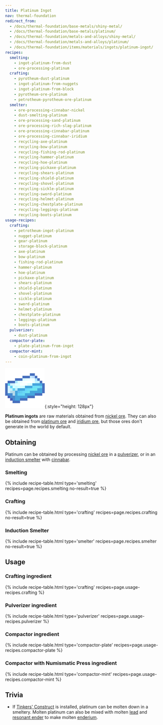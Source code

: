 ```yaml
---
title: Platinum Ingot
nav: thermal-foundation
redirect_from:
  - /docs/thermal-foundation/base-metals/shiny-metal/
  - /docs/thermal-foundation/base-metals/platinum/
  - /docs/thermal-foundation/metals-and-alloys/shiny-metal/
  - /docs/thermal-foundation/metals-and-alloys/platinum/
  - /docs/thermal-foundation/items/materials/ingots/platinum-ingot/
recipes:
  smelting:
    - ingot-platinum-from-dust
    - ore-processing-platinum
  crafting:
    - pyrotheum-dust-platinum
    - ingot-platinum-from-nuggets
    - ingot-platinum-from-block
    - pyrotheum-ore-platinum
    - petrotheum-pyrotheum-ore-platinum
  smelter:
    - ore-processing-cinnabar-nickel
    - dust-smelting-platinum
    - ore-processing-sand-platinum
    - ore-processing-rich-slag-platinum
    - ore-processing-cinnabar-platinum
    - ore-processing-cinnabar-iridium
    - recycling-axe-platinum
    - recycling-bow-platinum
    - recycling-fishing-rod-platinum
    - recycling-hammer-platinum
    - recycling-hoe-platinum
    - recycling-pickaxe-platinum
    - recycling-shears-platinum
    - recycling-shield-platinum
    - recycling-shovel-platinum
    - recycling-sickle-platinum
    - recycling-sword-platinum
    - recycling-helmet-platinum
    - recycling-chestplate-platinum
    - recycling-leggings-platinum
    - recycling-boots-platinum
usage-recipes:
  crafting:
    - petrotheum-ingot-platinum
    - nugget-platinum
    - gear-platinum
    - storage-block-platinum
    - axe-platinum
    - bow-platinum
    - fishing-rod-platinum
    - hammer-platinum
    - hoe-platinum
    - pickaxe-platinum
    - shears-platinum
    - shield-platinum
    - shovel-platinum
    - sickle-platinum
    - sword-platinum
    - helmet-platinum
    - chestplate-platinum
    - leggings-platinum
    - boots-platinum
  pulverizer:
    - dust-platinum
  compactor-plate:
    - plate-platinum-from-ingot
  compactor-mint:
    - coin-platinum-from-ingot
---
```


![Platinum ingot](/assets/images/thermal-foundation/ingot-platinum.png){:style="height: 128px"}


**Platinum ingots** are raw materials obtained from [nickel
ore](/docs/nickel-ore/). They can also be obtained from [platinum
ore](/docs/platinum-ore/) and [iridium ore](/docs/iridium-ore/), but those ores
don't generate in the world by default.


Obtaining
---------

Platinum can be obtained by processing [nickel ore](/docs/nickel-ore/) in a
[pulverizer](/docs/pulverizer/), or in an [induction
smelter](/docs/induction-smelter/) with [cinnabar](/docs/cinnabar/).

### Smelting
{% include recipe-table.html type='smelting' recipes=page.recipes.smelting no-result=true %}

### Crafting
{% include recipe-table.html type='crafting' recipes=page.recipes.crafting no-result=true %}

### Induction Smelter
{% include recipe-table.html type='smelter' recipes=page.recipes.smelter no-result=true %}


Usage
-----

### Crafting ingredient
{% include recipe-table.html type='crafting' recipes=page.usage-recipes.crafting %}

### Pulverizer ingredient
{% include recipe-table.html type='pulverizer' recipes=page.usage-recipes.pulverizer %}

### Compactor ingredient
{% include recipe-table.html type='compactor-plate' recipes=page.usage-recipes.compactor-plate %}

### Compactor with Numismatic Press ingredient
{% include recipe-table.html type='compactor-mint' recipes=page.usage-recipes.compactor-mint %}


Trivia
------

* If [Tinkers'
  Construct](https://minecraft.curseforge.com/projects/tinkers-construct) is
  installed, platinum can be molten down in a smeltery. Molten platinum can also
  be mixed with molten [lead](/docs/lead-ingot/) and [resonant
  ender](/docs/resonant-ender/) to make molten
  [enderium](/docs/enderium-ingot/).
